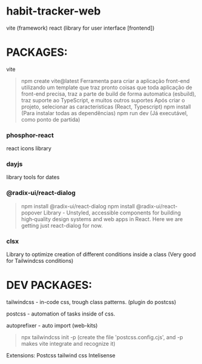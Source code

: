 # habit-tracker-web

vite (framework)
react (library for user interface [frontend])

PACKAGES:
========

vite
> npm create vite@latest 
Ferramenta para criar a aplicação front-end utilizando um template que traz pronto coisas que toda aplicação de front-end precisa, traz a parte de build de forma automatica (esbuild), traz suporte ao TypeScript, e muitos outros suportes
> Após criar o projeto, selecionar as caracteristicas (React, Typescript)
> npm install (Para instalar todas as dependências)
> npm run dev (Já executável, como ponto de partida)

### phosphor-react
react icons library

### dayjs
library tools for dates

### @radix-ui/react-dialog
>npm install @radix-ui/react-dialog
>npm install @radix-ui/react-popover
Library - Unstyled, accessible components for building high‑quality design systems and web apps in React. Here we are getting just react-dialog for now.

### clsx
Library to optimize creation of different conditions inside a class (Very good for Tailwindcss conditions)


DEV PACKAGES:
=========

tailwindcss - in-code css, trough class patterns. (plugin do postcss)

postcss - automation of tasks inside of css.

autoprefixer - auto import (web-kits)

>npx tailwindcss init -p (create the file 'postcss.config.cjs', and -p makes vite integrate and recognize it)


Extensions:
Postcss
tailwind css Intelisense

